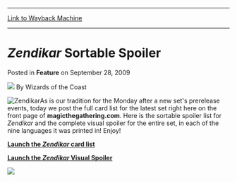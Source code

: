 
---
[Link to Wayback Machine](https://web.archive.org/web/20211006105204/https://magic.wizards.com/en/articles/archive/feature/zendikar-sortable-spoiler-2009-09-28)

[_metadata_:wayback_url]:- "https://magic.wizards.com/en/articles/archive/feature/zendikar-sortable-spoiler-2009-09-28"
[_metadata_:wayback_raw_url]:- "https://web.archive.org/web/20211006105204id_/https://magic.wizards.com/en/articles/archive/feature/zendikar-sortable-spoiler-2009-09-28"
[_metadata_:wayback_capture_timestamp]:- "2021-10-06 10:52:04+00:00"
[_metadata_:description]:- "As is our tradition for the Monday after a new set's prerelease events, today we post the full card list for the latest set right here on the front page of magicthegathering.com. Here is the sortable spoiler list for Zendikar and the complete visual spoiler for the entire set, in each of the nine languages it was printed in! Enjoy! Launch the Zendikar card list Launch the"
[_metadata_:generator]:- "Drupal 7 (http://drupal.org)"
---


*Zendikar* Sortable Spoiler
===========================



 Posted in **Feature**
 on September 28, 2009 






![](https://media.magic.wizards.com/styles/auth_small/public/images/person/wizards_author.jpg)
By Wizards of the Coast











![Zendikar](https://media.magic.wizards.com/image_legacy_migration/mtg/images/daily/events/zen_300.jpg)As is our tradition for the Monday after a new set's prerelease events, today we post the full card list for the latest set right here on the front page of **magicthegathering.com**. Here is the sortable spoiler list for *Zendikar* and the complete visual spoiler for the entire set, in each of the nine languages it was printed in! Enjoy! 


**[Launch the *Zendikar* card list](/en/articles/archive/zendikar-sortable-spoiler-2009-09-24)**



**[Launch the *Zendikar* Visual Spoiler](http://archive.wizards.com/magic/tcg/article.aspx?x=mtg/tcg/zendikar/spoiler)**


[![](https://media.magic.wizards.com/image_legacy_migration/mtg/images/daily/ads/zen_launch.jpg)](http://archive.wizards.com/magic/tcg/events.aspx?x=mtgcom/events/releases)  






